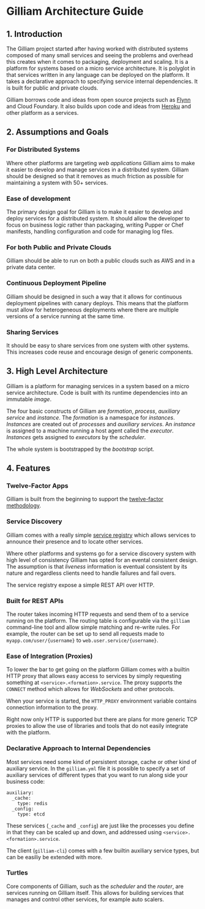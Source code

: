 # Gilliam Architecture Guide

## 1. Introduction

The Gilliam project started after having worked with distributed
systems composed of many small services and seeing the problems and
overhead this creates when it comes to packaging, deployment and
scaling.  It is a platform for systems based on a micro service
architecture.  It is polyglot in that services written in any language
can be deployed on the platform.  It takes a declarative approach to
specifying service internal dependencies.  It is built for public and
private clouds.

Gilliam borrows code and ideas from open source projects such as
[Flynn](http://flynn.io) and Cloud Foundary. It also builds upon code
and ideas from [Heroku](http://heroku.com) and other platform as a
services.

## 2. Assumptions and Goals

### For Distributed Systems

Where other platforms are targeting *web applications* Gilliam aims to
make it easier to develop and manage services in a distributed system.
Gilliam should be designed so that it removes as much friction as
possible for maintaining a system with 50+ services.

### Ease of development

The primary design goal for Gilliam is to make it easier to develop
and deploy services for a distributed system.  It should allow the
developer to focus on business logic rather than packaging, writing
Pupper or Chef manifests, handling configuration and code for managing
log files.

### For both Public and Private Clouds

Gilliam should be able to run on both a public clouds such as AWS and
in a private data center.

### Continuous Deployment Pipeline

Gilliam should be designed in such a way that it allows for continuous
deployment pipelines with canary deploys.  This means that the
platform must allow for heterogeneous deployments where there are
multiple versions of a service running at the same time.

### Sharing Services

It should be easy to share services from one system with other
systems.  This increases code reuse and encourage design of generic
components.

## 3. High Level Architecture

Gilliam is a platform for managing services in a system based on a
micro service architecture.  Code is built with its runtime
dependencies into an immutable *image*.

The four basic constructs of Gilliam are *formation*, *process*,
*auxiliary service* and *instance*.  The *formation* is a namespace
for *instances*.  *Instances* are created out of *processes* and
*auxiliary services*.  An *instance* is assigned to a machine running
a host agent called the *executor*.  *Instances* gets assigned to
*executors* by the *scheduler*.

The whole system is bootstrapped by the *bootstrap* script.

## 4. Features

### Twelve-Factor Apps

Gilliam is built from the beginning to support the [twelve-factor
methodology](http://12factor.net/).

### Service Discovery

Gilliam comes with a really simple [service
registry](https://github.com/gilliam/service-registry) which allows
services to announce their presence and to locate other services.

Where other platforms and systems go for a service discovery system
with high level of consistency Gilliam has opted for an evental
consistent design. The assumption is that *liveness* information is
eventual consistent by its nature and regardless clients need to
handle failures and fail overs.

The service registry expose a simple REST API over HTTP.  

### Built for REST APIs

The router takes incoming HTTP requests and send them of to a service
running on the platform.  The routing table is configurable via the
`gilliam` command-line tool and allow simple matching and re-write
rules.  For example, the router can be set up to send all requests
made to `myapp.com/user/{username}` to `web.user.service/{username}`.

### Ease of Integration (Proxies)

To lower the bar to get going on the platform Gilliam comes with a
builtin HTTP proxy that allows easy access to services by simply
requesting something at `<service>.<formation>.service`.  The proxy
supports the `CONNECT` method which allows for *WebSockets* and other
protocols. 

When your service is started, the `HTTP_PROXY` environment variable
contains connection information to the proxy.

Right now only HTTP is supported but there are plans for more generic
TCP proxies to allow the use of libraries and tools that do not easily
integrate with the platform.

### Declarative Approach to Internal Dependencies

Most services need some kind of persistent storage, cache or other
kind of auxiliary service. In the `gilliam.yml` file it is possible to
specify a set of auxiliary services of different types that you want
to run along side your business code:

    auxiliary:
      _cache:
        type: redis
      _config:
        type: etcd

These services (`_cache` and `_config`) are just like the processes
you define in that they can be scaled up and down, and addressed using
`<service>.<formation>.service`.

The client (`gilliam-cli`) comes with a few builtin auxiliary service
types, but can be easiliy be extended with more.

### Turtles

Core components of Gilliam, such as the *scheduler* and the *router*,
are services running on Gilliam itself.  This allows for building
services that manages and control other services, for example auto
scalers.
